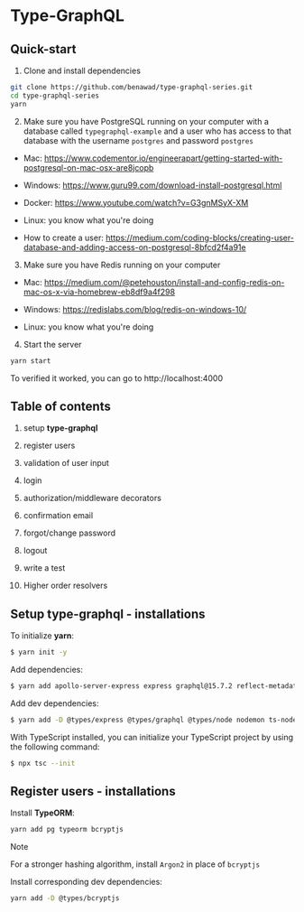 # Type-GraphQL

## Quick-start

1. Clone and install dependencies

```zsh
git clone https://github.com/benawad/type-graphql-series.git
cd type-graphql-series
yarn
```

2. Make sure you have PostgreSQL running on your computer with a database called `typegraphql-example` and a user who has access to that database with the username `postgres` and password `postgres`

* Mac: https://www.codementor.io/engineerapart/getting-started-with-postgresql-on-mac-osx-are8jcopb

* Windows: https://www.guru99.com/download-install-postgresql.html

* Docker: https://www.youtube.com/watch?v=G3gnMSyX-XM

* Linux: you know what you're doing

* How to create a user: https://medium.com/coding-blocks/creating-user-database-and-adding-access-on-postgresql-8bfcd2f4a91e

3. Make sure you have Redis running on your computer

* Mac: https://medium.com/@petehouston/install-and-config-redis-on-mac-os-x-via-homebrew-eb8df9a4f298

* Windows: https://redislabs.com/blog/redis-on-windows-10/

* Linux: you know what you're doing

4. Start the server

```zsh
yarn start
```

To verified it worked, you can go to http://localhost:4000

## Table of contents

1. setup **type-graphql**

2. register users

3. validation of user input

4. login

5. authorization/middleware decorators

6. confirmation email

7. forgot/change password

8. logout

9. write a test

10. Higher order resolvers

## Setup type-graphql - installations

To initialize **yarn**:

```zsh
$ yarn init -y
```

Add dependencies:

```zsh
$ yarn add apollo-server-express express graphql@15.7.2 reflect-metadata type-graphql
```

Add dev dependencies:

```zsh
$ yarn add -D @types/express @types/graphql @types/node nodemon ts-node typescript
```

With TypeScript installed, you can initialize your TypeScript project by using the following command:

```zsh
$ npx tsc --init
```

## Register users - installations

Install **TypeORM**:

```zsh
yarn add pg typeorm bcryptjs
```

> [!NOTE]
> For a stronger hashing algorithm, install `Argon2` in place of `bcryptjs`

Install corresponding dev dependencies:

```zsh
yarn add -D @types/bcryptjs
```
